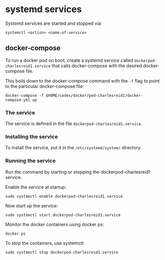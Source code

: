 # systemd services

Systemd services are started and stopped via:

```
systemctl <action> <name-of-service>
```

## docker-compose

To run a docker pod on boot, create a systemd service 
called `dockerpod-charlesreid1.service` that calls docker-compose
with the desired docker-compose file.

This boils down to the docker-compose command with
the `-f` flag to point to the particular docker-compose file:

```
docker-compose -f $HOME/codes/docker/pod-charlesreid1/docker-compose.yml up
```

### The service

The service is defined in the file `dockerpod-charlesreid1.service`.

### Installing the service

To install the service, put it in the `/etc/systemd/system/` directory.

### Running the service

Run the command by starting or stopping the dockerpod-charlesreid1 service.

Enable the service at startup:

```
sudo systemctl enable dockerpod-charlesreid1.service
```

Now start up the service:

```
sudo systemctl start dockerpod-charlesreid1.service
```

Monitor the docker containers using docker ps:

```
docker ps
```

To stop the containers, use systemctl:

```
sudo systemctl stop dockerpod-charlesreid1.service
```


